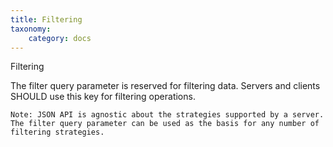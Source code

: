 ```yaml
---
title: Filtering
taxonomy:
    category: docs
---
```


Filtering

The filter query parameter is reserved for filtering data. Servers and clients SHOULD use this key for filtering operations.

    Note: JSON API is agnostic about the strategies supported by a server. The filter query parameter can be used as the basis for any number of filtering strategies.
